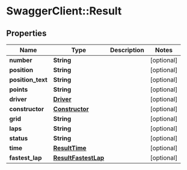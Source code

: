 # SwaggerClient::Result

## Properties
Name | Type | Description | Notes
------------ | ------------- | ------------- | -------------
**number** | **String** |  | [optional] 
**position** | **String** |  | [optional] 
**position_text** | **String** |  | [optional] 
**points** | **String** |  | [optional] 
**driver** | [**Driver**](Driver.md) |  | [optional] 
**constructor** | [**Constructor**](Constructor.md) |  | [optional] 
**grid** | **String** |  | [optional] 
**laps** | **String** |  | [optional] 
**status** | **String** |  | [optional] 
**time** | [**ResultTime**](ResultTime.md) |  | [optional] 
**fastest_lap** | [**ResultFastestLap**](ResultFastestLap.md) |  | [optional] 

